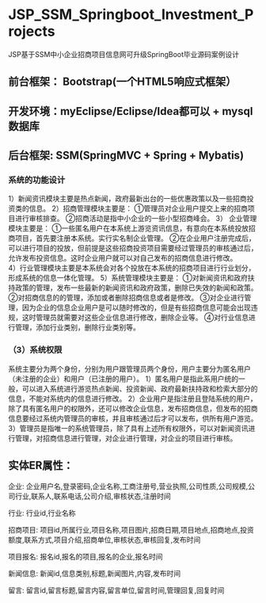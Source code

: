 # JSP_SSM_Springboot_Investment_Projects
JSP基于SSM中小企业招商项目信息网可升级SpringBoot毕业源码案例设计
## 前台框架： Bootstrap(一个HTML5响应式框架）
## 开发环境：myEclipse/Eclipse/Idea都可以 + mysql数据库
## 后台框架: SSM(SpringMVC + Spring + Mybatis) 
### 系统的功能设计
1）新闻资讯模块主要是热点新闻，政府最新出台的一些优惠政策以及一些招商投资类的信息。
2）招商管理模块主要是：
①管理员对企业用户提交上来的招商项目进行审核排查。
②招商活动是指中小企业的一些小型招商峰会。
3） 企业管理模块主要是：
①一些匿名用户在本系统上游览资讯信息，有意向在本系统投放招商项目，首先要注册本系统。实行实名制企业管理。
②在企业用户注册完成后，可以进行项目的投放，但前提是这些招商投资项目需要经过管理员的审核通过后，允许发布投资信息。这时企业用户就可以对自己发布的招商信息进行修改。              
4）行业管理模块主要是本系统会对各个投放在本系统的招商项目进行行业划分，形成系统的信息一体化管理。
5）系统管理模块主要是：
①对新闻资讯和政府扶持政策的管理，发布一些最新的新闻资讯和政府政策，删除已失效的新闻和政策。
②对招商信息的的管理，添加或者删除招商信息或者是修改。
③对企业进行管理，因为企业的信息企业用户是可以随时修改的，但是有些招商信息可能会出现违规，这时管理员就需要对这些企业信息进行修改，删除企业等。
④对行业信息进行管理，添加行业类别，删除行业类别等。
### （3）系统权限
系统主要分为两个身份，分别为用户跟管理员两个身份，用户主要分为匿名用户（未注册的企业）和用户（已注册的用户）。
1）匿名用户是指此系用户统的一般，可以进入系统进行游览热点新闻、投资新闻、政府最新扶持政和检索大部分的信息，不能对系统内的信息进行修改。
2）企业用户是指注册且登陆系统的用户，除了具有匿名用户的权限外，还可以修改企业信息，发布招商信息，但发布的招商信息要经过系统内管理员的审核，并且审核通过后才可以发布，供所有用户游览。
3）管理员是指唯一的系统管理员，除了具有上述所有权限外，可以对新闻资讯进行管理，对招商信息进行管理，对企业进行管理，对企业的项目进行审核。
## 实体ER属性：
企业: 企业用户名,登录密码,企业名称,工商注册号,营业执照,公司性质,公司规模,公司行业,联系人,联系电话,公司介绍,审核状态,注册时间

行业: 行业id,行业名称

招商项目: 项目id,所属行业,项目名称,项目图片,招商日期,项目地点,招商地点,投资额度,联系方式,项目介绍,招商单位,审核状态,审核回复,发布时间

项目报名: 报名id,报名的项目,报名的企业,报名时间

新闻信息: 新闻id,信息类别,标题,新闻图片,内容,发布时间

留言: 留言id,留言标题,留言内容,留言单位,留言时间,管理回复,回复时间
